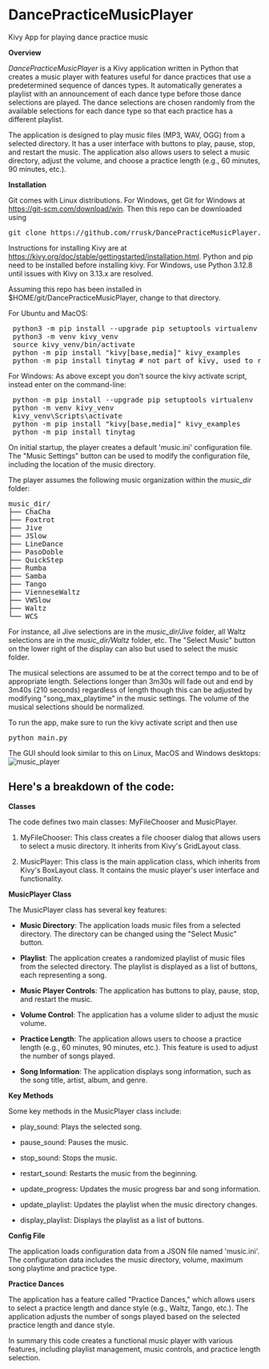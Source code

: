 # DancePracticeMusicPlayer
Kivy App for playing dance practice music


**Overview**

*DancePracticeMusicPlayer* is a Kivy application written in Python that
creates a music player with features useful for dance practices that use a
predetermined sequence of dances types. It automatically generates a
playlist with an announcement of each dance type before those dance
selections are played.  The dance selections are chosen randomly from
the available selections for each dance type so that each practice
has a different playlist.

The application is designed to play music files (MP3, WAV, OGG) from a
selected directory. It has a user interface with buttons to play, pause,
stop, and restart the music. The application also allows users to select
a music directory, adjust the volume, and choose a practice length
(e.g., 60 minutes, 90 minutes, etc.).

**Installation**

Git comes with Linux distributions.  For Windows, get Git for Windows at https://git-scm.com/download/win.  Then this repo can be downloaded using 
<pre>
git clone https://github.com/rrusk/DancePracticeMusicPlayer.git
</pre>

Instructions for installing Kivy are at https://kivy.org/doc/stable/gettingstarted/installation.html.  Python and pip need to be installed before installing kivy.  For Windows, use Python 3.12.8 until issues with Kivy on 3.13.x are resolved.

Assuming this repo has been installed in $HOME/git/DancePracticeMusicPlayer, change to that directory.

For Ubuntu and MacOS:
<pre>
 python3 -m pip install --upgrade pip setuptools virtualenv
 python3 -m venv kivy_venv
 source kivy_venv/bin/activate
 python -m pip install "kivy[base,media]" kivy_examples
 python -m pip install tinytag # not part of kivy, used to read music ID3v2 tags
</pre>

For Windows:
As above except you don't source the kivy activate script, instead enter on the command-line:
<pre>
 python -m pip install --upgrade pip setuptools virtualenv
 python -m venv kivy_venv
 kivy_venv\Scripts\activate
 python -m pip install "kivy[base,media]" kivy_examples
 python -m pip install tinytag
</pre>

On initial startup, the player creates a default 'music.ini' configuration file.
The "Music Settings" button can be used to modify the configuration file,
including the location of the music directory.

The player assumes the following music organization within the <i>music_dir</i> folder:
<pre>
music_dir/
├── ChaCha
├── Foxtrot
├── Jive
├── JSlow
├── LineDance
├── PasoDoble
├── QuickStep
├── Rumba
├── Samba
├── Tango
├── VienneseWaltz
├── VWSlow
├── Waltz
└── WCS
</pre>
For instance, all Jive selections are in the <i>music_dir/Jive</i> folder,
all Waltz selections are in the <i>music_dir/Waltz</i> folder, etc.
The "Select Music" button on the lower right of the display can also but used to select the music folder.

The musical selections are assumed to be at the correct tempo and to
be of appropriate length.
Selections longer than 3m30s will fade out and end by 3m40s (210 seconds) regardless of length
though this can be adjusted by modifying "song_max_playtime" in the music settings.
The volume of the musical selections should be normalized.

To run the app, make sure to run the kivy activate script and then use
<pre>
python main.py
</pre>

The GUI should look similar to this on Linux, MacOS and Windows desktops:
![music_player](https://github.com/user-attachments/assets/0c736912-6fe6-41d4-ac6c-246d9a616087)

## Here\'s a breakdown of the code:

**Classes**

The code defines two main classes: MyFileChooser and MusicPlayer.

1.  MyFileChooser: This class creates a file chooser dialog that allows users to select a music directory. It inherits from Kivy\'s GridLayout class.

2.  MusicPlayer: This class is the main application class, which inherits from Kivy\'s BoxLayout class. It contains the music player\'s user interface and functionality.

**MusicPlayer Class**

The MusicPlayer class has several key features:

-   **Music Directory**: The application loads music files from a selected directory. The directory can be changed using the \"Select Music\" button.

-   **Playlist**: The application creates a randomized playlist of music files from the selected directory. The playlist is displayed as a list of buttons, each representing a song.

-   **Music Player Controls**: The application has buttons to play, pause, stop, and restart the music.

-   **Volume Control**: The application has a volume slider to adjust the music volume.

-   **Practice Length**: The application allows users to choose a practice length (e.g., 60 minutes, 90 minutes, etc.). This feature is used to adjust the number of songs played.

-   **Song Information**: The application displays song information, such as the song title, artist, album, and genre.

**Key Methods**

Some key methods in the MusicPlayer class include:

-   play\_sound: Plays the selected song.

-   pause\_sound: Pauses the music.

-   stop\_sound: Stops the music.

-   restart\_sound: Restarts the music from the beginning.

-   update\_progress: Updates the music progress bar and song information.

-   update\_playlist: Updates the playlist when the music directory changes.

-   display\_playlist: Displays the playlist as a list of buttons.

**Config File**

The application loads configuration data from a JSON file
named 'music.ini'. The configuration data includes the music directory,
volume, maximum song playtime and practice type.

**Practice Dances**

The application has a feature called \"Practice Dances,\" which allows
users to select a practice length and dance style (e.g., Waltz, Tango,
etc.). The application adjusts the number of songs played based on the
selected practice length and dance style.

In summary this code creates a functional music player with various
features, including playlist management, music controls, and practice
length selection.
